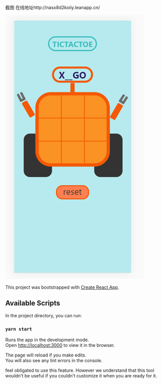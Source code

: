 截图 在线地址http://nasx8d2koiiy.leanapp.cn/

![image](https://github.com/wellssu0/react-tictactoe/blob/master/image/qqq.png)












This project was bootstrapped with [Create React App](https://github.com/facebook/create-react-app).

## Available Scripts

In the project directory, you can run:

### `yarn start`

Runs the app in the development mode.<br />
Open [http://localhost:3000](http://localhost:3000) to view it in the browser.

The page will reload if you make edits.<br />
You will also see any lint errors in the console.

 feel obligated to use this feature. However we understand that this tool wouldn’t be useful if you couldn’t customize it when you are ready for it.

